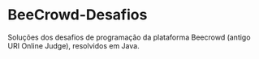# BeeCrowd-Desafios
Soluções dos desafios de programação da plataforma Beecrowd (antigo URI Online Judge), resolvidos em Java.
